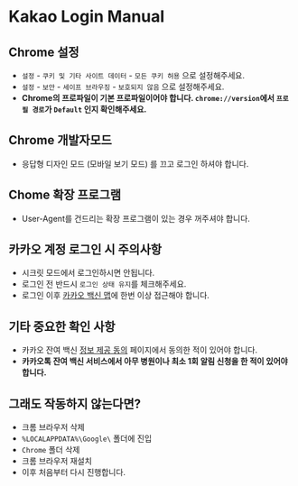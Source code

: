 # Kakao Login Manual
## Chrome 설정
- `설정` - `쿠키 및 기타 사이트 데이터` - `모든 쿠키 허용` 으로 설정해주세요.
- `설정` - `보안` - `세이프 브라우징` - `보호되지 않음` 으로 설정해주세요.
- **Chrome의 프로파일이 기본 프로파일이어야 합니다. `chrome://version`에서 `프로필 경로`가 `Default` 인지 확인해주세요.**

## Chrome 개발자모드
- 응답형 디자인 모드 (모바일 보기 모드) 를 끄고 로그인 하셔야 합니다.

## Chome 확장 프로그램
- User-Agent를 건드리는 확장 프로그램이 있는 경우 꺼주셔야 합니다.

## 카카오 계정 로그인 시 주의사항
- 시크릿 모드에서 로그인하시면 안됩니다.
- 로그인 전 반드시 `로그인 상태 유지`를 체크해주세요.
- 로그인 이후 [카카오 백신 맵](https://vaccine-map.kakao.com/map2?v=1)에 한번 이상 접근해야 합니다.

## 기타 중요한 확인 사항
- 카카오 잔여 백신 [정보 제공 동의](https://vaccine.kakao.com/agreement) 페이지에서 동의한 적이 있어야 합니다.
- **카카오톡 잔여 백신 서비스에서 아무 병원이나 최소 1회 알림 신청을 한 적이 있어야 합니다.**

## 그래도 작동하지 않는다면?
- 크롬 브라우저 삭제
- `%LOCALAPPDATA%\Google\` 폴더에 진입
- `Chrome` 폴더 삭제
- 크롬 브라우저 재설치
- 이후 처음부터 다시 진행합니다.
